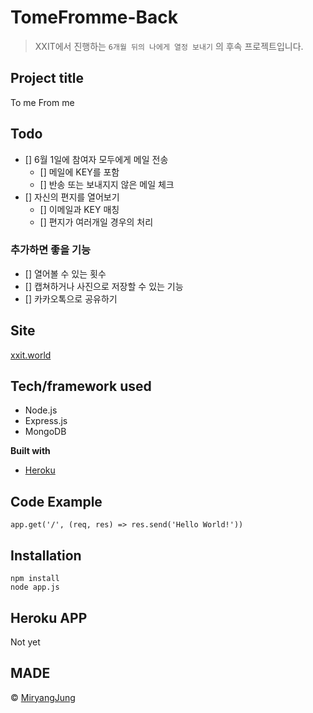 # TomeFromme-Back
> XXIT에서 진행하는 `6개월 뒤의 나에게 열정 보내기` 의 후속 프로젝트입니다.

## Project title
To me From me

## Todo
- [] 6월 1일에 참여자 모두에게 메일 전송
  - [] 메일에 KEY를 포함
  - [] 반송 또는 보내지지 않은 메일 체크
- [] 자신의 편지를 열어보기
  - [] 이메일과 KEY 매칭
  - [] 편지가 여러개일 경우의 처리
  
### 추가하면 좋을 기능  
- [] 열어볼 수 있는 횟수
- [] 캡쳐하거나 사진으로 저장할 수 있는 기능
- [] 카카오톡으로 공유하기
  
## Site
[xxit.world](https://xxit.world/tomein2020/)

## Tech/framework used
 - Node.js
 - Express.js
 - MongoDB

<b>Built with</b>
- [Heroku](https://dashboard.heroku.com/)

## Code Example
~~~
app.get('/', (req, res) => res.send('Hello World!'))
~~~

## Installation
~~~
npm install
node app.js
~~~

## Heroku APP
Not yet

## MADE
© [MiryangJung](https://github.com/MiryangJung)
